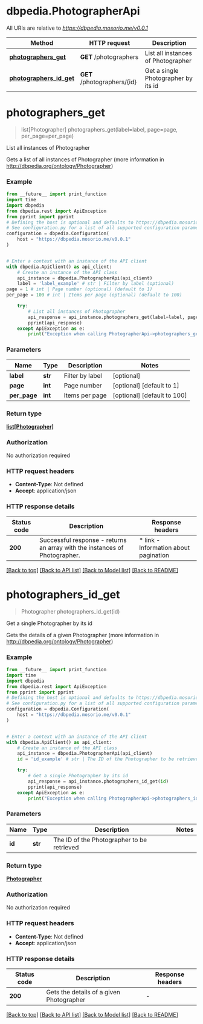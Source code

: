 # dbpedia.PhotographerApi

All URIs are relative to *https://dbpedia.mosorio.me/v0.0.1*

Method | HTTP request | Description
------------- | ------------- | -------------
[**photographers_get**](PhotographerApi.md#photographers_get) | **GET** /photographers | List all instances of Photographer
[**photographers_id_get**](PhotographerApi.md#photographers_id_get) | **GET** /photographers/{id} | Get a single Photographer by its id


# **photographers_get**
> list[Photographer] photographers_get(label=label, page=page, per_page=per_page)

List all instances of Photographer

Gets a list of all instances of Photographer (more information in http://dbpedia.org/ontology/Photographer)

### Example

```python
from __future__ import print_function
import time
import dbpedia
from dbpedia.rest import ApiException
from pprint import pprint
# Defining the host is optional and defaults to https://dbpedia.mosorio.me/v0.0.1
# See configuration.py for a list of all supported configuration parameters.
configuration = dbpedia.Configuration(
    host = "https://dbpedia.mosorio.me/v0.0.1"
)


# Enter a context with an instance of the API client
with dbpedia.ApiClient() as api_client:
    # Create an instance of the API class
    api_instance = dbpedia.PhotographerApi(api_client)
    label = 'label_example' # str | Filter by label (optional)
page = 1 # int | Page number (optional) (default to 1)
per_page = 100 # int | Items per page (optional) (default to 100)

    try:
        # List all instances of Photographer
        api_response = api_instance.photographers_get(label=label, page=page, per_page=per_page)
        pprint(api_response)
    except ApiException as e:
        print("Exception when calling PhotographerApi->photographers_get: %s\n" % e)
```

### Parameters

Name | Type | Description  | Notes
------------- | ------------- | ------------- | -------------
 **label** | **str**| Filter by label | [optional] 
 **page** | **int**| Page number | [optional] [default to 1]
 **per_page** | **int**| Items per page | [optional] [default to 100]

### Return type

[**list[Photographer]**](Photographer.md)

### Authorization

No authorization required

### HTTP request headers

 - **Content-Type**: Not defined
 - **Accept**: application/json

### HTTP response details
| Status code | Description | Response headers |
|-------------|-------------|------------------|
**200** | Successful response - returns an array with the instances of Photographer. |  * link - Information about pagination <br>  |

[[Back to top]](#) [[Back to API list]](../README.md#documentation-for-api-endpoints) [[Back to Model list]](../README.md#documentation-for-models) [[Back to README]](../README.md)

# **photographers_id_get**
> Photographer photographers_id_get(id)

Get a single Photographer by its id

Gets the details of a given Photographer (more information in http://dbpedia.org/ontology/Photographer)

### Example

```python
from __future__ import print_function
import time
import dbpedia
from dbpedia.rest import ApiException
from pprint import pprint
# Defining the host is optional and defaults to https://dbpedia.mosorio.me/v0.0.1
# See configuration.py for a list of all supported configuration parameters.
configuration = dbpedia.Configuration(
    host = "https://dbpedia.mosorio.me/v0.0.1"
)


# Enter a context with an instance of the API client
with dbpedia.ApiClient() as api_client:
    # Create an instance of the API class
    api_instance = dbpedia.PhotographerApi(api_client)
    id = 'id_example' # str | The ID of the Photographer to be retrieved

    try:
        # Get a single Photographer by its id
        api_response = api_instance.photographers_id_get(id)
        pprint(api_response)
    except ApiException as e:
        print("Exception when calling PhotographerApi->photographers_id_get: %s\n" % e)
```

### Parameters

Name | Type | Description  | Notes
------------- | ------------- | ------------- | -------------
 **id** | **str**| The ID of the Photographer to be retrieved | 

### Return type

[**Photographer**](Photographer.md)

### Authorization

No authorization required

### HTTP request headers

 - **Content-Type**: Not defined
 - **Accept**: application/json

### HTTP response details
| Status code | Description | Response headers |
|-------------|-------------|------------------|
**200** | Gets the details of a given Photographer |  -  |

[[Back to top]](#) [[Back to API list]](../README.md#documentation-for-api-endpoints) [[Back to Model list]](../README.md#documentation-for-models) [[Back to README]](../README.md)

